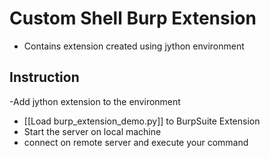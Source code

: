 # Custom Shell Burp Extension

- Contains extension created using jython environment

## Instruction 
-Add jython extension to the environment
- [[Load burp_extension_demo.py]] to BurpSuite Extension
- Start the server on local machine
- connect on remote server and execute your command
